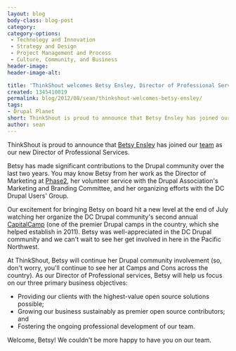 ```yaml
---
layout: blog
body-class: blog-post
category:
category-options:
 - Technology and Innovation
 - Strategy and Design
 - Project Management and Process
 - Culture, Community, and Business
header-image:
header-image-alt:

title: 'ThinkShout welcomes Betsy Ensley, Director of Professional Services'
created: 1345410019
permalink: blog/2012/08/sean/thinkshout-welcomes-betsy-ensley/
tags:
- Drupal Planet
short: ThinkShout is proud to announce that Betsy Ensley has joined our team as our new Director of Professional Services.
author: sean
---
```

ThinkShout is proud to announce that [Betsy Ensley](http://thinkshout.com/team#betsy) has joined our [team](http://thinkshout.com/team) as our new Director of Professional Services.

Betsy has made significant contributions to the Drupal community over the last two years. You may know Betsy from her work as the Director of Marketing at [Phase2](http://www.phase2technology.com/), her volunteer service with the Drupal Association's Marketing and Branding Committee, and her organizing efforts with the DC Drupal Users' Group.

Our excitement for bringing Betsy on board hit a new level at the end of July watching her organize the DC Drupal community's second annual [CapitalCamp](http://capitalcamp.org) (one of the premier Drupal camps in the country, which she helped establish in 2011). Betsy was well-appreciated in the DC Drupal community and we can't wait to see her get involved in here in the Pacific Northwest.

At ThinkShout, Betsy will continue her Drupal community involvement (so, don't worry, you'll continue to see her at Camps and Cons across the country). As our Director of Professional services, Betsy will help us focus on our three primary business objectives:

* Providing our clients with the highest-value open source solutions possible;
* Growing our business sustainably as premier open source contributors; and
* Fostering the ongoing professional development of our team.

Welcome, Betsy! We couldn't be more happy to have you on our team.
<!--break-->
